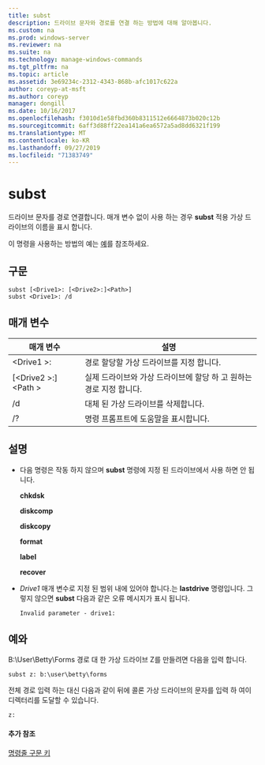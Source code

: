 ```yaml
---
title: subst
description: 드라이브 문자와 경로를 연결 하는 방법에 대해 알아봅니다.
ms.custom: na
ms.prod: windows-server
ms.reviewer: na
ms.suite: na
ms.technology: manage-windows-commands
ms.tgt_pltfrm: na
ms.topic: article
ms.assetid: 3e69234c-2312-4343-868b-afc1017c622a
author: coreyp-at-msft
ms.author: coreyp
manager: dongill
ms.date: 10/16/2017
ms.openlocfilehash: f3010d1e58fbd360b8311512e6664873b020c12b
ms.sourcegitcommit: 6aff3d88ff22ea141a6ea6572a5ad8dd6321f199
ms.translationtype: MT
ms.contentlocale: ko-KR
ms.lasthandoff: 09/27/2019
ms.locfileid: "71383749"
---
```

# <a name="subst"></a>subst



드라이브 문자를 경로 연결합니다. 매개 변수 없이 사용 하는 경우 **subst** 적용 가상 드라이브의 이름을 표시 합니다.

이 명령을 사용하는 방법의 예는 [예](#BKMK_examples)를 참조하세요.

## <a name="syntax"></a>구문

```
subst [<Drive1>: [<Drive2>:]<Path>] 
subst <Drive1>: /d
```

## <a name="parameters"></a>매개 변수

|매개 변수|설명|
|---------|-----------|
|\<Drive1 >:|경로 할당할 가상 드라이브를 지정 합니다.|
|[\<Drive2 >:] \<Path >|실제 드라이브와 가상 드라이브에 할당 하 고 원하는 경로 지정 합니다.|
|/d|대체 된 가상 드라이브를 삭제합니다.|
|/?|명령 프롬프트에 도움말을 표시합니다.|

## <a name="remarks"></a>설명

-   다음 명령은 작동 하지 않으며 **subst** 명령에 지정 된 드라이브에서 사용 하면 안 됩니다.

    **chkdsk**

    **diskcomp**

    **diskcopy**

    **format**

    **label**

    **recover**
-   *Drive1* 매개 변수로 지정 된 범위 내에 있어야 합니다.는 **lastdrive** 명령입니다. 그렇지 않으면 **subst** 다음과 같은 오류 메시지가 표시 됩니다.

    `Invalid parameter - drive1:`

## <a name="BKMK_examples"></a>예와

B:\User\Betty\Forms 경로 대 한 가상 드라이브 Z를 만들려면 다음을 입력 합니다.
```
subst z: b:\user\betty\forms 
```
전체 경로 입력 하는 대신 다음과 같이 뒤에 콜론 가상 드라이브의 문자를 입력 하 여이 디렉터리를 도달할 수 있습니다.
```
z: 
```

#### <a name="additional-references"></a>추가 참조

[명령줄 구문 키](command-line-syntax-key.md)